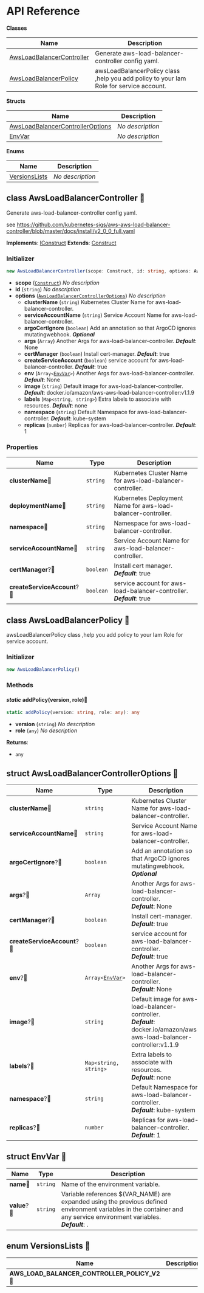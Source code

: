 # API Reference

**Classes**

Name|Description
----|-----------
[AwsLoadBalancerController](#opencdk8s-cdk8s-aws-lb-controller-awsloadbalancercontroller)|Generate aws-load-balancer-controller config yaml.
[AwsLoadBalancerPolicy](#opencdk8s-cdk8s-aws-lb-controller-awsloadbalancerpolicy)|awsLoadBalancerPolicy class ,help you add policy to your Iam Role for service account.


**Structs**

Name|Description
----|-----------
[AwsLoadBalancerControllerOptions](#opencdk8s-cdk8s-aws-lb-controller-awsloadbalancercontrolleroptions)|*No description*
[EnvVar](#opencdk8s-cdk8s-aws-lb-controller-envvar)|*No description*


**Enums**

Name|Description
----|-----------
[VersionsLists](#opencdk8s-cdk8s-aws-lb-controller-versionslists)|*No description*



## class AwsLoadBalancerController 🔹 <a id="opencdk8s-cdk8s-aws-lb-controller-awsloadbalancercontroller"></a>

Generate aws-load-balancer-controller config yaml.

see https://github.com/kubernetes-sigs/aws-aws-load-balancer-controller/blob/master/docs/install/v2_0_0_full.yaml

__Implements__: [IConstruct](#constructs-iconstruct)
__Extends__: [Construct](#constructs-construct)

### Initializer




```ts
new AwsLoadBalancerController(scope: Construct, id: string, options: AwsLoadBalancerControllerOptions)
```

* **scope** (<code>[Construct](#constructs-construct)</code>)  *No description*
* **id** (<code>string</code>)  *No description*
* **options** (<code>[AwsLoadBalancerControllerOptions](#opencdk8s-cdk8s-aws-lb-controller-awsloadbalancercontrolleroptions)</code>)  *No description*
  * **clusterName** (<code>string</code>)  Kubernetes Cluster Name for aws-load-balancer-controller. 
  * **serviceAccountName** (<code>string</code>)  Service Account Name for aws-load-balancer-controller. 
  * **argoCertIgnore** (<code>boolean</code>)  Add an annotation so that ArgoCD ignores mutatingwebhook. __*Optional*__
  * **args** (<code>Array<string></code>)  Another Args for aws-load-balancer-controller. __*Default*__: None
  * **certManager** (<code>boolean</code>)  Install cert-manager. __*Default*__: true
  * **createServiceAccount** (<code>boolean</code>)  service account for aws-load-balancer-controller. __*Default*__: true
  * **env** (<code>Array<[EnvVar](#opencdk8s-cdk8s-aws-lb-controller-envvar)></code>)  Another Args for aws-load-balancer-controller. __*Default*__: None
  * **image** (<code>string</code>)  Default image for aws-load-balancer-controller. __*Default*__: docker.io/amazon/aws-aws-load-balancer-controller:v1.1.9
  * **labels** (<code>Map<string, string></code>)  Extra labels to associate with resources. __*Default*__: none
  * **namespace** (<code>string</code>)  Default Namespace for aws-load-balancer-controller. __*Default*__: kube-system
  * **replicas** (<code>number</code>)  Replicas for aws-load-balancer-controller. __*Default*__: 1



### Properties


Name | Type | Description 
-----|------|-------------
**clusterName**🔹 | <code>string</code> | Kubernetes Cluster Name for aws-load-balancer-controller.
**deploymentName**🔹 | <code>string</code> | Kubernetes Deployment Name for aws-load-balancer-controller.
**namespace**🔹 | <code>string</code> | Namespace for aws-load-balancer-controller.
**serviceAccountName**🔹 | <code>string</code> | Service Account Name for aws-load-balancer-controller.
**certManager**?🔹 | <code>boolean</code> | Install cert manager.<br/>__*Default*__: true
**createServiceAccount**?🔹 | <code>boolean</code> | service account for aws-load-balancer-controller.<br/>__*Default*__: true



## class AwsLoadBalancerPolicy 🔹 <a id="opencdk8s-cdk8s-aws-lb-controller-awsloadbalancerpolicy"></a>

awsLoadBalancerPolicy class ,help you add policy to your Iam Role for service account.


### Initializer




```ts
new AwsLoadBalancerPolicy()
```



### Methods


#### *static* addPolicy(version, role)🔹 <a id="opencdk8s-cdk8s-aws-lb-controller-awsloadbalancerpolicy-addpolicy"></a>



```ts
static addPolicy(version: string, role: any): any
```

* **version** (<code>string</code>)  *No description*
* **role** (<code>any</code>)  *No description*

__Returns__:
* <code>any</code>



## struct AwsLoadBalancerControllerOptions 🔹 <a id="opencdk8s-cdk8s-aws-lb-controller-awsloadbalancercontrolleroptions"></a>






Name | Type | Description 
-----|------|-------------
**clusterName**🔹 | <code>string</code> | Kubernetes Cluster Name for aws-load-balancer-controller.
**serviceAccountName**🔹 | <code>string</code> | Service Account Name for aws-load-balancer-controller.
**argoCertIgnore**?🔹 | <code>boolean</code> | Add an annotation so that ArgoCD ignores mutatingwebhook.<br/>__*Optional*__
**args**?🔹 | <code>Array<string></code> | Another Args for aws-load-balancer-controller.<br/>__*Default*__: None
**certManager**?🔹 | <code>boolean</code> | Install cert-manager.<br/>__*Default*__: true
**createServiceAccount**?🔹 | <code>boolean</code> | service account for aws-load-balancer-controller.<br/>__*Default*__: true
**env**?🔹 | <code>Array<[EnvVar](#opencdk8s-cdk8s-aws-lb-controller-envvar)></code> | Another Args for aws-load-balancer-controller.<br/>__*Default*__: None
**image**?🔹 | <code>string</code> | Default image for aws-load-balancer-controller.<br/>__*Default*__: docker.io/amazon/aws-aws-load-balancer-controller:v1.1.9
**labels**?🔹 | <code>Map<string, string></code> | Extra labels to associate with resources.<br/>__*Default*__: none
**namespace**?🔹 | <code>string</code> | Default Namespace for aws-load-balancer-controller.<br/>__*Default*__: kube-system
**replicas**?🔹 | <code>number</code> | Replicas for aws-load-balancer-controller.<br/>__*Default*__: 1



## struct EnvVar 🔹 <a id="opencdk8s-cdk8s-aws-lb-controller-envvar"></a>






Name | Type | Description 
-----|------|-------------
**name**🔹 | <code>string</code> | Name of the environment variable.
**value**?🔹 | <code>string</code> | Variable references $(VAR_NAME) are expanded using the previous defined environment variables in the container and any service environment variables.<br/>__*Default*__: .



## enum VersionsLists 🔹 <a id="opencdk8s-cdk8s-aws-lb-controller-versionslists"></a>



Name | Description
-----|-----
**AWS_LOAD_BALANCER_CONTROLLER_POLICY_V2** 🔹|


